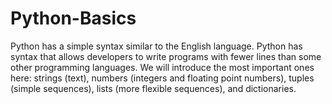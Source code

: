 # Python-Basics
Python has a simple syntax similar to the English language. Python has syntax that allows developers to write programs with fewer lines than some other programming languages. We will introduce the most important ones here: strings (text), numbers (integers and floating point numbers), tuples (simple sequences), lists (more flexible sequences), and dictionaries.
